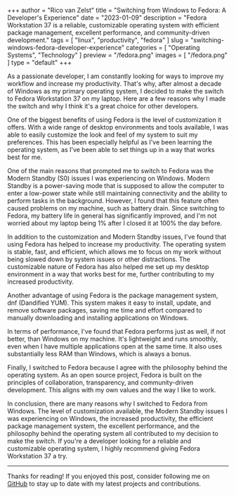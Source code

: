 +++
author = "Rico van Zelst"
title = "Switching from Windows to Fedora: A Developer's Experience"
date = "2023-01-09"
description = "Fedora Workstation 37 is a reliable, customizable operating system with efficient package management, excellent performance, and community-driven development."
tags = [ "linux", "productivity", "fedora" ]
slug = "switching-windows-fedora-developer-experience"
categories = [ "Operating Systems", "Technology" ]
preview = "/fedora.png"
images = [ "/fedora.png" ]
type = "default"
+++

As a passionate developer, I am constantly looking for ways to improve my workflow and increase my productivity. That's why, after almost a decade of Windows as my primary operating system, I decided to make the switch to Fedora Workstation 37 on my laptop. Here are a few reasons why I made the switch and why I think it's a great choice for other developers.

One of the biggest benefits of using Fedora is the level of customization it offers. With a wide range of desktop environments and tools available, I was able to easily customize the look and feel of my system to suit my preferences. This has been especially helpful as I've been learning the operating system, as I've been able to set things up in a way that works best for me.

One of the main reasons that prompted me to switch to Fedora was the Modern Standby (S0) issues I was experiencing on Windows. Modern Standby is a power-saving mode that is supposed to allow the computer to enter a low-power state while still maintaining connectivity and the ability to perform tasks in the background. However, I found that this feature often caused problems on my machine, such as battery drain. Since switching to Fedora, my battery life in general has significantly improved, and I'm not worried about my laptop being 1% after I closed it at 100% the day before.

In addition to the customization and Modern Standby issues, I've found that using Fedora has helped to increase my productivity. The operating system is stable, fast, and efficient, which allows me to focus on my work without being slowed down by system issues or other distractions. The customizable nature of Fedora has also helped me set up my desktop environment in a way that works best for me, further contributing to my increased productivity.

Another advantage of using Fedora is the package management system, dnf (Dandified YUM). This system makes it easy to install, update, and remove software packages, saving me time and effort compared to manually downloading and installing applications on Windows.

In terms of performance, I've found that Fedora performs just as well, if not better, than Windows on my machine. It's lightweight and runs smoothly, even when I have multiple applications open at the same time. It also uses substantially less RAM than Windows, which is always a bonus.

Finally, I switched to Fedora because I agree with the philosophy behind the operating system. As an open source project, Fedora is built on the principles of collaboration, transparency, and community-driven development. This aligns with my own values and the way I like to work.

In conclusion, there are many reasons why I switched to Fedora from Windows. The level of customization available, the Modern Standby issues I was experiencing on Windows, the increased productivity, the efficient package management system, the excellent performance, and the philosophy behind the operating system all contributed to my decision to make the switch. If you're a developer looking for a reliable and customizable operating system, I highly recommend giving Fedora Workstation 37 a try.

---

Thanks for reading! If you enjoyed this post, consider following me on [GitHub](https://github.com/rico-vz) to stay up to date with my latest projects and contributions.